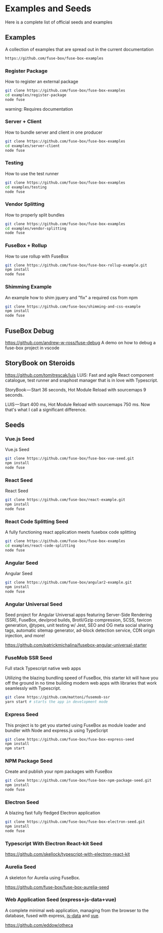 # Examples and Seeds

Here is a complete list of official seeds and examples

## Examples

A collection of examples that are spread out in the current documentation

```bash
https://github.com/fuse-box/fuse-box-examples
```

### Register Package

How to register an external package

```bash
git clone https://github.com/fuse-box/fuse-box-examples
cd examples/register-package
node fuse
```

warning: Requires documentation

### Server + Client

How to bundle server and client in one producer

```bash
git clone https://github.com/fuse-box/fuse-box-examples
cd examples/server-client
node fuse
```

### Testing

How to use the test runner

```bash
git clone https://github.com/fuse-box/fuse-box-examples
cd examples/testing
node fuse
```

### Vendor Splitting

How to properly split bundles

```bash
git clone https://github.com/fuse-box/fuse-box-examples
cd examples/vendor-splitting
node fuse
```

### FuseBox + Rollup

How to use rollup with FuseBox

```bash
git clone https://github.com/fuse-box/fuse-box-rollup-example.git
npm install
node fuse
```

### Shimming Example

An example how to shim jquery and "fix" a required css from npm

```bash
git clone https://github.com/fuse-box/shimming-and-css-example
npm install
node fuse
```

## FuseBox Debug

https://github.com/andrew-w-ross/fuse-debug A demo on how to debug a fuse-box
project in vscode

## StoryBook on Steroids

https://github.com/tomitrescak/luis LUIS: Fast and agile React component
catalogue, test runner and snaphost manager that is in love with Typescript.

StoryBook — Start 36 seconds, Hot Module Reload with sourcemaps 9 seconds.

LUIS — Start 400 ms, Hot Module Reload with sourcemaps 750 ms. Now that's what I
call a significant difference.

## Seeds

### Vue.js Seed

Vue.js Seed

```bash
git clone https://github.com/fuse-box/fuse-box-vue-seed.git
npm install
node fuse
```

### React Seed

React Seed

```bash
git clone https://github.com/fuse-box/react-example.git
npm install
node fuse
```

### React Code Splitting Seed

A fully functioning react application meets fusebox code splitting

```bash
git clone https://github.com/fuse-box/fuse-box-examples
cd examples/react-code-splitting
node fuse
```

### Angular Seed

Angular Seed

```bash
git clone https://github.com/fuse-box/angular2-example.git
npm install
node fuse
```

### Angular Universal Seed

Seed project for Angular Universal apps featuring Server-Side Rendering (SSR),
FuseBox, dev/prod builds, Brotli/Gzip compression, SCSS, favicon generation,
@types, unit testing w/ Jest, SEO and OG meta social sharing tags, automatic
sitemap generator, ad-block detection service, CDN origin injection, and more!

https://github.com/patrickmichalina/fusebox-angular-universal-starter

### FuseMob SSR Seed

Full stack Typescript native web apps

Utilizing the blazing bundling speed of FuseBox, this starter kit will have you
off the ground in no time building modern web apps with libraries that work
seamlessly with Typescript.

```bash
git clone https://github.com/mattoni/fusemob-ssr
yarn start # starts the app in development mode
```

### Express Seed

This project is to get you started using FuseBox as module loader and bundler
with Node and express.js using TypeScript

```bash
git clone https://github.com/fuse-box/fuse-box-express-seed
npm install
npm start
```

### NPM Package Seed

Create and publish your npm packages with FuseBox

```bash
git clone https://github.com/fuse-box/fuse-box-npm-package-seed.git
npm install
node fuse
```

### Electron Seed

A blazing fast fully fledged Electron application

```bash
git clone https://github.com/fuse-box/fuse-box-electron-seed.git
npm install
node fuse
```

### Typescript With Electron React-kit Seed

https://github.com/skellock/typescript-with-electron-react-kit

### Aurelia Seed

A skeleton for Aurelia using FuseBox.

https://github.com/fuse-box/fuse-box-aurelia-seed

### Web Application Seed (express+js-data+vue)

A complete minimal web application, managing from the browser to the database,
fused with express, [js-data](http://www.js-data.io/docs/home) and
[vue](https://vuejs.org/).

https://github.com/eddow/otheca
